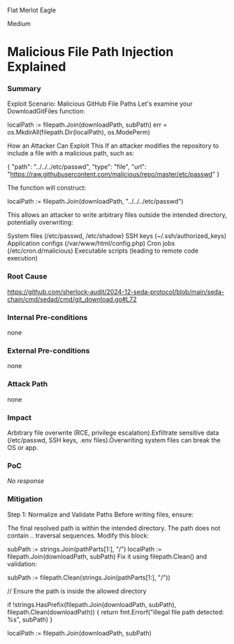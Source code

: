 Flat Merlot Eagle

Medium

# Malicious File Path Injection Explained

### Summary



 Exploit Scenario: Malicious GitHub File Paths
Let's examine your DownloadGitFiles function:


localPath := filepath.Join(downloadPath, subPath)
err = os.MkdirAll(filepath.Dir(localPath), os.ModePerm)

How an Attacker Can Exploit This
If an attacker modifies the repository to include a file with a malicious path, such as:


{
    "path": "../../../etc/passwd",
    "type": "file",
    "url": "https://raw.githubusercontent.com/malicious/repo/master/etc/passwd"
}

The function will construct:

localPath := filepath.Join(downloadPath, "../../../etc/passwd")

This allows an attacker to write arbitrary files outside the intended directory, potentially overwriting:

System files (/etc/passwd, /etc/shadow)
SSH keys (~/.ssh/authorized_keys)
Application configs (/var/www/html/config.php)
Cron jobs (/etc/cron.d/malicious)
Executable scripts (leading to remote code execution)


### Root Cause

https://github.com/sherlock-audit/2024-12-seda-protocol/blob/main/seda-chain/cmd/sedad/cmd/git_download.go#L72

### Internal Pre-conditions

none

### External Pre-conditions

none

### Attack Path

none

### Impact

Arbitrary file overwrite (RCE, privilege escalation).Exfiltrate sensitive data (/etc/passwd, SSH keys, .env files).Overwriting system files can break the OS or app.

### PoC

_No response_

### Mitigation

Step 1: Normalize and Validate Paths
Before writing files, ensure:

The final resolved path is within the intended directory.
The path does not contain .. traversal sequences.
Modify this block:


subPath := strings.Join(pathParts[1:], "/")
localPath := filepath.Join(downloadPath, subPath)
Fix it using filepath.Clean() and validation:


subPath := filepath.Clean(strings.Join(pathParts[1:], "/"))

// Ensure the path is inside the allowed directory

if !strings.HasPrefix(filepath.Join(downloadPath, subPath), filepath.Clean(downloadPath)) {
    return fmt.Errorf("illegal file path detected: %s", subPath)
}

localPath := filepath.Join(downloadPath, subPath)